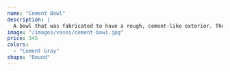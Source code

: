 ```yaml
---
name: "Cement Bowl"
description: |
  A bowl that was fabricated to have a rough, cement-like exterior. The bowl is perfect as a decorative piece for the center of your table or bookshelf.
image: "/images/vases/cement-bowl.jpg"
price: 345
colors:
  - "Cement Gray"
shape: "Round"
---
```

